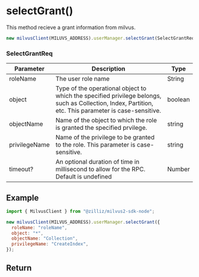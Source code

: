 # selectGrant()

This method recieve a grant information from milvus.

```javascript
new milvusClient(MILUVS_ADDRESS).userManager.selectGrant(SelectGrantReq);
```

### SelectGrantReq

| Parameter     | Description                                                                                                                                           | Type    |
| ------------- | ----------------------------------------------------------------------------------------------------------------------------------------------------- | ------- |
| roleName      | The user role name                                                                                                                                    | String  |
| object        | Type of the operational object to which the specified privilege belongs, such as Collection, Index, Partition, etc. This parameter is case-sensitive. | boolean |
| objectName    | Name of the object to which the role is granted the specified prvilege.                                                                               | string  |
| privilegeName | Name of the privilege to be granted to the role. This parameter is case-sensitive.                                                                    | string  |
| timeout?      | An optional duration of time in millisecond to allow for the RPC. Default is undefined                                                                | Number  |

## Example

```javascript
import { MilvusClient } from "@zilliz/milvus2-sdk-node";

new milvusClient(MILVUS_ADDRESS).userManager.selectGrant({
  roleName: "roleName",
  object: "*",
  objectName: "Collection",
  privilegeName: "CreateIndex",
});
```

## Return
